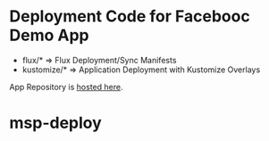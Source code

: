 # Deployment Code for Facebooc Demo App 

  * flux/*        => Flux Deployment/Sync Manifests 
  * kustomize/*   => Application Deployment with Kustomize Overlays 

App Repository is [hosted here](https://github.com/lfs269/facebooc). 


# msp-deploy

